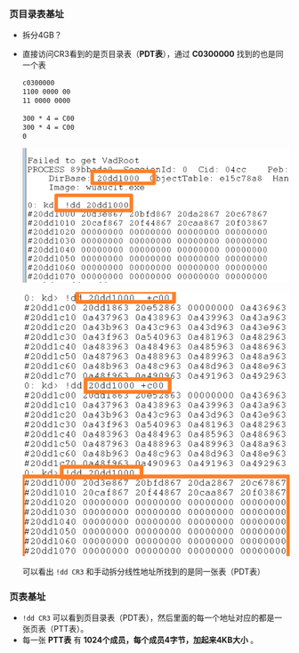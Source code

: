### 页目录表基址

+ 拆分4GB？

+ 直接访问CR3看到的是页目录表（**PDT表**），通过 **C0300000** 找到的也是同一个表

  ```
  c0300000
  1100 0000 00
  11 0000 0000 
  
  300 * 4 = C00
  300 * 4 = C00
  0
  ```

  ![image-20201129112932985](https://raw.githubusercontent.com/smallzhong/picgo-pic-bed/master/image-20201129112932985.png)

  ![image-20201129113036673](https://raw.githubusercontent.com/smallzhong/picgo-pic-bed/master/image-20201129113036673.png)

  可以看出 `!dd CR3` 和手动拆分线性地址所找到的是同一张表（PDT表）



### 页表基址

+ `!dd CR3` 可以看到页目录表（PDT表），然后里面的每一个地址对应的都是一张页表（PTT表）。
+ 每一张 **PTT表** 有 **1024个成员，每个成员4字节，加起来4KB大小** 。
